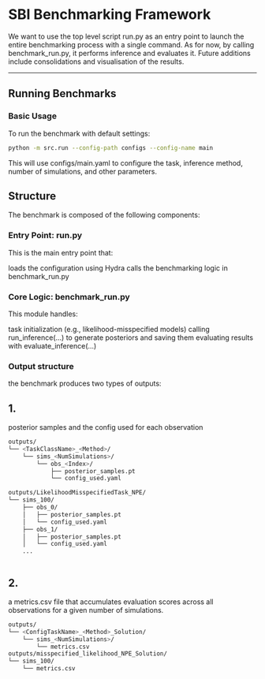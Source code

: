 # SBI Benchmarking Framework

We want to use the top level script run.py as an entry point to launch the entire benchmarking process with a single command. As for now, by calling benchmark_run.py, it performs inference and evaluates it. Future additions include consolidations and visualisation of the results. 

---

## Running Benchmarks

###  Basic Usage

To run the benchmark with default settings:

```bash
python -m src.run --config-path configs --config-name main
```
This will use configs/main.yaml to configure the task, inference method, number of simulations, and other parameters.




## Structure
The benchmark is composed of the following components:

### Entry Point: run.py
This is the main entry point that:

loads the configuration using Hydra
calls the benchmarking logic in benchmark_run.py

### Core Logic: benchmark_run.py
This module handles:

task initialization (e.g., likelihood-misspecified models)
calling run_inference(...) to generate posteriors and saving them 
evaluating results with evaluate_inference(...)

### Output structure
the benchmark produces two types of outputs:
## 1.
posterior samples and the config used for each observation
```bash
outputs/
└── <TaskClassName>_<Method>/
    └── sims_<NumSimulations>/
        └── obs_<Index>/
            ├── posterior_samples.pt
            └── config_used.yaml

outputs/LikelihoodMisspecifiedTask_NPE/
└── sims_100/
    ├── obs_0/
    │   ├── posterior_samples.pt
    │   └── config_used.yaml
    ├── obs_1/
    │   ├── posterior_samples.pt
    │   └── config_used.yaml
    ...



```
## 2.
a metrics.csv file that accumulates evaluation scores across all observations for a given number of simulations.
```bash
outputs/
└── <ConfigTaskName>_<Method>_Solution/
    └── sims_<NumSimulations>/
        └── metrics.csv
outputs/misspecified_likelihood_NPE_Solution/
└── sims_100/
    └── metrics.csv



```



